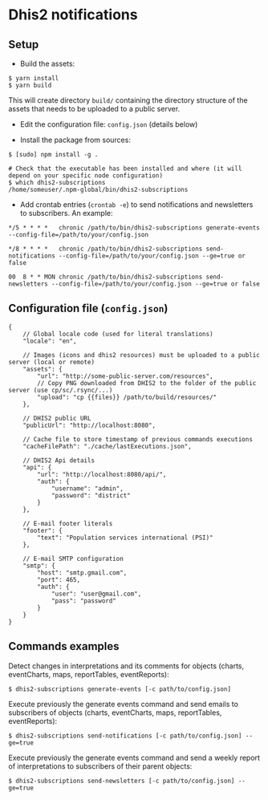 # Dhis2 notifications

## Setup

* Build the assets:

```
$ yarn install
$ yarn build
```

This will create directory `build/` containing the directory structure of the assets that needs to be uploaded to a public server.

* Edit the configuration file: `config.json` (details below)

* Install the package from sources:

```
$ [sudo] npm install -g .

# Check that the executable has been installed and where (it will depend on your specific node configuration)
$ which dhis2-subscriptions
/home/someuser/.npm-global/bin/dhis2-subscriptions
```

* Add crontab entries (`crontab -e`) to send notifications and newsletters to subscribers. An example:

```
*/5 * * * *   chronic /path/to/bin/dhis2-subscriptions generate-events --config-file=/path/to/your/config.json 

*/8 * * * *   chronic /path/to/bin/dhis2-subscriptions send-notifications --config-file=/path/to/your/config.json --ge=true or false

00  8 * * MON chronic /path/to/bin/dhis2-subscriptions send-newsletters --config-file=/path/to/your/config.json --ge=true or false
```

## Configuration file (`config.json`)

```
{
    // Global locale code (used for literal translations)
    "locale": "en",

    // Images (icons and dhis2 resources) must be uploaded to a public server (local or remote)
    "assets": {
        "url": "http://some-public-server.com/resources",
        // Copy PNG downloaded from DHIS2 to the folder of the public server (use cp/sc/.rsync/...)
        "upload": "cp {{files}} /path/to/build/resources/"
    },

    // DHIS2 public URL
    "publicUrl": "http://localhost:8080",

    // Cache file to store timestamp of previous commands executions
    "cacheFilePath": "./cache/lastExecutions.json",

    // DHIS2 Api details
    "api": {
        "url": "http://localhost:8080/api/",
        "auth": {
            "username": "admin",
            "password": "district"
        }
    },

    // E-mail footer literals
    "footer": {
        "text": "Population services international (PSI)"
    },

    // E-mail SMTP configuration
    "smtp": {
        "host": "smtp.gmail.com",
        "port": 465,
        "auth": {
            "user": "user@gmail.com",
            "pass": "password"
        }
    }
}
```

## Commands examples

Detect changes in interpretations and its comments for objects (charts, eventCharts, maps, reportTables, eventReports):

```
$ dhis2-subscriptions generate-events [-c path/to/config.json] 
```

Execute previously the generate events command and send emails to subscribers of objects (charts, eventCharts, maps, reportTables, eventReports):

```
$ dhis2-subscriptions send-notifications [-c path/to/config.json] --ge=true
```

Execute previously the generate events command and send a weekly report of interpretations to subscribers of their parent objects:

```
$ dhis2-subscriptions send-newsletters [-c path/to/config.json] --ge=true
```
